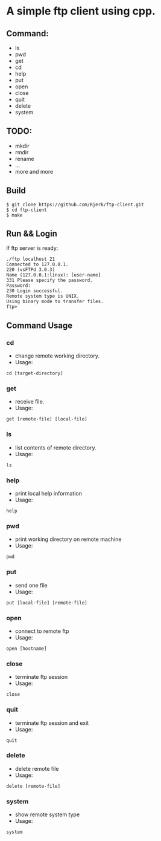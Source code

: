# A simple ftp client using cpp.

## Command:

- ls
- pwd
- get
- cd
- help
- put
- open
- close
- quit
- delete
- system

## TODO:

- mkdir
- rmdir
- rename
- ...
- more and more

## Build

```
$ git clone https://github.com/Rjerk/ftp-client.git
$ cd ftp-client
$ make
```

## Run && Login

If ftp server is ready:

```
./ftp localhost 21
Connected to 127.0.0.1.
220 (vsFTPd 3.0.3)
Name (127.0.0.1:linux): [user-name]
331 Please specify the password.
Password:
230 Login successful.
Remote system type is UNIX.
Using binary mode to transfer files.
ftp>
```

## Command Usage

### cd
- change remote working directory.
- Usage:
```
cd [target-directory]
```

### get
- receive file.
- Usage:
```
get [remote-file] [local-file]
```

### ls
- list contents of remote directory.
- Usage:
```
ls
```

### help
- print local help information
- Usage:
```
help
```

### pwd
- print working directory on remote machine
- Usage:
```
pwd
```

### put
- send one file
- Usage:
```
put [local-file] [remote-file]
```

### open
- connect to remote ftp
- Usage:
```
open [hostname]
```

### close
- terminate ftp session
- Usage:
```
close
```

### quit
- terminate ftp session and exit
- Usage:
```
quit
```

### delete
- delete remote file
- Usage:
```
delete [remote-file]
```

### system
- show remote system type
- Usage:
```
system
```
